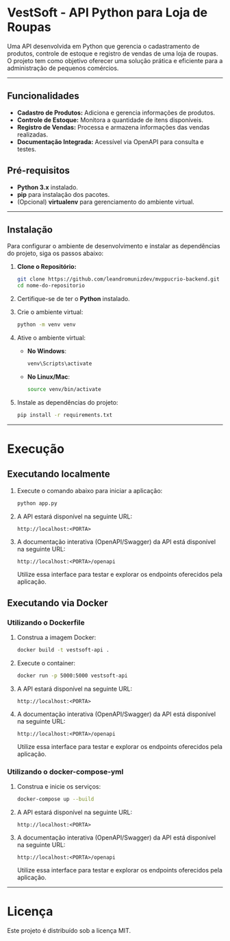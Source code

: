 # VestSoft - API Python para Loja de Roupas

Uma API desenvolvida em Python que gerencia o cadastramento de produtos, controle de estoque e registro de vendas de uma loja de roupas. O projeto tem como objetivo oferecer uma solução prática e eficiente para a administração de pequenos comércios.

---

## Funcionalidades

- **Cadastro de Produtos:** Adiciona e gerencia informações de produtos.
- **Controle de Estoque:** Monitora a quantidade de itens disponíveis.
- **Registro de Vendas:** Processa e armazena informações das vendas realizadas.
- **Documentação Integrada:** Acessível via OpenAPI para consulta e testes.

## Pré-requisitos

- **Python 3.x** instalado.
- **pip** para instalação dos pacotes.
- (Opcional) **virtualenv** para gerenciamento do ambiente virtual.

---

## Instalação

Para configurar o ambiente de desenvolvimento e instalar as dependências do projeto, siga os passos abaixo:

1. **Clone o Repositório:**

   ```bash
   git clone https://github.com/leandromunizdev/mvppucrio-backend.git
   cd nome-do-repositorio

   ```

2. Certifique-se de ter o **Python** instalado.

3. Crie o ambiente virtual:

   ```bash
   python -m venv venv
   ```

4. Ative o ambiente virtual:

   - **No Windows**:
     ```bash
     venv\Scripts\activate
     ```
   - **No Linux/Mac**:
     ```bash
     source venv/bin/activate
     ```

5. Instale as dependências do projeto:
   ```bash
   pip install -r requirements.txt
   ```

---

# Execução

## Executando localmente

1. Execute o comando abaixo para iniciar a aplicação:

   ```bash
   python app.py
   ```

2. A API estará disponível na seguinte URL:

   ```
   http://localhost:<PORTA>
   ```

3. A documentação interativa (OpenAPI/Swagger) da API está disponível na seguinte URL:
   ```
   http://localhost:<PORTA>/openapi
   ```
   Utilize essa interface para testar e explorar os endpoints oferecidos pela aplicação.

## Executando via Docker

### Utilizando o Dockerfile

1. Construa a imagem Docker:

   ```bash
   docker build -t vestsoft-api .
   ```

2. Execute o container:
   ```bash
   docker run -p 5000:5000 vestsoft-api
   ```
3. A API estará disponível na seguinte URL:

   ```
   http://localhost:<PORTA>
   ```

4. A documentação interativa (OpenAPI/Swagger) da API está disponível na seguinte URL:
   ```
   http://localhost:<PORTA>/openapi
   ```
   Utilize essa interface para testar e explorar os endpoints oferecidos pela aplicação.

### Utilizando o docker-compose-yml

1. Construa e inicie os serviços:

   ```bash
   docker-compose up --build
   ```

2. A API estará disponível na seguinte URL:

   ```
   http://localhost:<PORTA>
   ```

3. A documentação interativa (OpenAPI/Swagger) da API está disponível na seguinte URL:
   ```
   http://localhost:<PORTA>/openapi
   ```
   Utilize essa interface para testar e explorar os endpoints oferecidos pela aplicação.

---

# Licença

Este projeto é distribuído sob a licença MIT.
